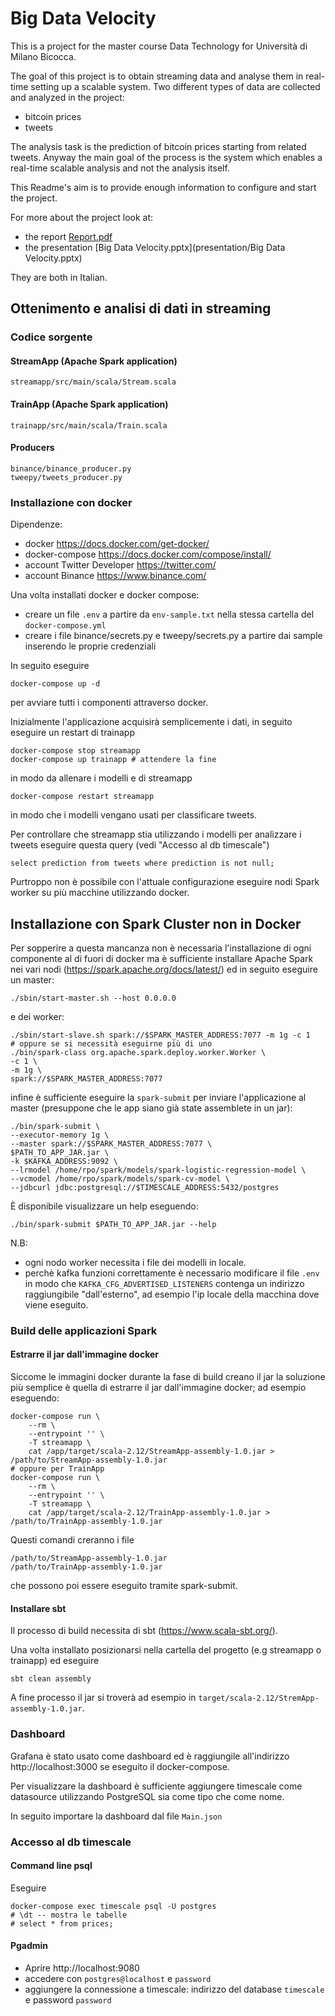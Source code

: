 # Big Data Velocity

This is a project for the master course Data Technology for Università di Milano Bicocca.

The goal of this project is to obtain streaming data and analyse them in real-time setting up a scalable system.
Two different types of data are collected and analyzed in the project:
- bitcoin prices
- tweets

The analysis task is the prediction of bitcoin prices starting from related tweets. Anyway the main goal of the process is the system which enables a real-time scalable analysis and not the analysis itself.

This Readme's aim is to provide enough information to configure and start the project.

For more about the project look at:
- the report [Report.pdf](report/Report.pdf)
- the presentation [Big Data Velocity.pptx](presentation/Big Data Velocity.pptx)

They are both in Italian.

## Ottenimento e analisi di dati in streaming

### Codice sorgente

#### StreamApp (Apache Spark application)

```
streamapp/src/main/scala/Stream.scala
```

#### TrainApp (Apache Spark application)

```
trainapp/src/main/scala/Train.scala
```

#### Producers
```
binance/binance_producer.py
tweepy/tweets_producer.py
```

### Installazione con docker

Dipendenze:
* docker https://docs.docker.com/get-docker/
* docker-compose https://docs.docker.com/compose/install/
* account Twitter Developer https://twitter.com/
* account Binance https://www.binance.com/

Una volta installati docker e docker compose:
* creare un file `.env` a partire da `env-sample.txt` nella stessa cartella del `docker-compose.yml`
* creare i file binance/secrets.py e tweepy/secrets.py a partire dai sample inserendo le proprie credenziali

In seguito eseguire
```
docker-compose up -d
```
per avviare tutti i componenti attraverso docker.

Inizialmente l'applicazione acquisirà semplicemente i dati, in seguito eseguire un restart di trainapp
```
docker-compose stop streamapp
docker-compose up trainapp # attendere la fine
```
in modo da allenare i modelli e di streamapp
```
docker-compose restart streamapp
```
in modo che i modelli vengano usati per classificare tweets.

Per controllare che streamapp stia utilizzando i modelli per analizzare i tweets eseguire questa query
(vedi "Accesso al db timescale")
```
select prediction from tweets where prediction is not null;
```

Purtroppo non è possibile con l'attuale configurazione eseguire nodi Spark worker su più macchine utilizzando docker.

## Installazione con Spark Cluster non in Docker

Per sopperire a questa mancanza non è necessaria l'installazione di ogni componente al di fuori di docker ma è sufficiente installare Apache Spark nei vari nodi (https://spark.apache.org/docs/latest/) ed in seguito eseguire un master:
```
./sbin/start-master.sh --host 0.0.0.0
```
e dei worker:
```
./sbin/start-slave.sh spark://$SPARK_MASTER_ADDRESS:7077 -m 1g -c 1
# oppure se si necessità eseguirne più di uno
./bin/spark-class org.apache.spark.deploy.worker.Worker \
-c 1 \
-m 1g \
spark://$SPARK_MASTER_ADDRESS:7077
```
infine è sufficiente eseguire la `spark-submit` per inviare l'applicazione al master (presuppone che le app siano già state assemblete in un jar):
```
./bin/spark-submit \
--executor-memory 1g \
--master spark://$SPARK_MASTER_ADDRESS:7077 \
$PATH_TO_APP_JAR.jar \
-k $KAFKA_ADDRESS:9092 \
--lrmodel /home/rpo/spark/models/spark-logistic-regression-model \
--vcmodel /home/rpo/spark/models/spark-cv-model \
--jdbcurl jdbc:postgresql://$TIMESCALE_ADDRESS:5432/postgres
```

È disponibile visualizzare un help eseguendo:
```
./bin/spark-submit $PATH_TO_APP_JAR.jar --help
```

N.B:
* ogni nodo worker necessita i file dei modelli in locale.
* perchè kafka funzioni correttamente è necessario modificare il file `.env` in modo che `KAFKA_CFG_ADVERTISED_LISTENERS` contenga un indirizzo raggiungibile "dall'esterno", ad esempio l'ip locale della macchina dove viene eseguito.

### Build delle applicazioni Spark

#### Estrarre il jar dall'immagine docker

Siccome le immagini docker durante la fase di build creano il jar la soluzione più semplice è quella
di estrarre il jar dall'immagine docker; ad esempio eseguendo:
```
docker-compose run \
    --rm \
    --entrypoint '' \
    -T streamapp \
    cat /app/target/scala-2.12/StreamApp-assembly-1.0.jar > /path/to/StreamApp-assembly-1.0.jar
# oppure per TrainApp
docker-compose run \
    --rm \
    --entrypoint '' \
    -T streamapp \
    cat /app/target/scala-2.12/TrainApp-assembly-1.0.jar > /path/to/TrainApp-assembly-1.0.jar
```
Questi comandi creranno i file
```
/path/to/StreamApp-assembly-1.0.jar
/path/to/TrainApp-assembly-1.0.jar
```
che possono poi essere eseguito tramite spark-submit.

#### Installare sbt

Il processo di build necessita di sbt (https://www.scala-sbt.org/).

Una volta installato posizionarsi nella cartella del progetto (e.g streamapp o trainapp) ed eseguire
```
sbt clean assembly
```
A fine processo il jar si troverà ad esempio in `target/scala-2.12/StremApp-assembly-1.0.jar`.

### Dashboard

Grafana è stato usato come dashboard ed è raggiungile all'indirizzo http://localhost:3000
se eseguito il docker-compose.

Per visualizzare la dashboard è sufficiente aggiungere timescale come datasource utilizzando
PostgreSQL sia come tipo che come nome.

In seguito importare la dashboard dal file `Main.json`

### Accesso al db timescale

#### Command line psql

Eseguire
```
docker-compose exec timescale psql -U postgres
# \dt -- mostra le tabelle
# select * from prices;
```

#### Pgadmin

*   Aprire http://localhost:9080
*   accedere con `postgres@localhost` e `password`
*   aggiungere la connessione a timescale: indirizzo del database `timescale` e password `password`